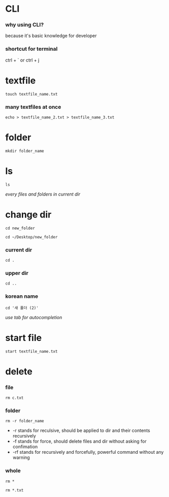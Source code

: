 # CLI
### why using CLI?
because it's basic knowledge for developer

### shortcut for terminal
ctrl + ` or ctrl + j

# textfile
```touch textfile_name.txt```

### many textfiles at once
```echo > textfile_name_2.txt > textfile_name_3.txt```

# folder
```mkdir folder_name```

# ls
```ls```

*every files and folders in current dir*

# change dir
```cd new_folder```

```cd ~/Desktop/new_folder```

### current dir
```cd .```

### upper dir
```cd ..```

### korean name
```cd '새 폴더 (2)'```

*use tab for autocompletion*

# start file
```start textfile_name.txt```

# delete
### file
```rm c.txt```

### folder
```rm -r folder_name```

- -r stands for reculsive, should be applied to dir and their contents recursively
- -f stands for force, should delete files and dir without asking for confimation
- -rf stands for recursively and forcefully, powerful command without any warning

### whole
```rm *```

```rm *.txt```